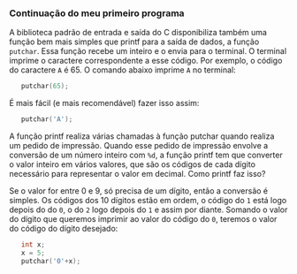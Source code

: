### Continuação do meu primeiro programa

A biblioteca padrão de entrada e saída do C disponibiliza também uma função bem mais simples que printf para a saída de dados, a função `putchar`.
Essa função recebe um inteiro e o envia para o terminal. O terminal imprime o caractere correspondente a esse código.
Por exemplo, o código do caractere `A` é 65. O comando abaixo imprime `A` no terminal:
```c
   putchar(65);
```
É mais fácil (e mais recomendável) fazer isso assim:
```c
   putchar('A');
```

A função printf realiza várias chamadas à função putchar quando realiza um pedido de impressão. 
Quando esse pedido de impressão envolve a conversão de um número inteiro com `%d`, a função printf tem que converter o valor inteiro em vários valores, que são os códigos de cada dígito necessário para representar o valor em decimal.
Como printf faz isso?

Se o valor for entre 0 e 9, só precisa de um dígito, então a conversão é simples.
Os códigos dos 10 dígitos estão em ordem, o código do `1` está logo depois do do `0`, o do `2` logo depois do `1` e assim por diante. Somando o valor do dígito que queremos imprimir ao valor do código do `0`, teremos o valor do código do dígito desejado:
```c
   int x;
   x = 5;
   putchar('0'+x);
```
